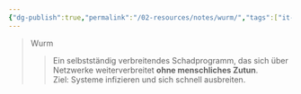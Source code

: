 ```yaml
---
{"dg-publish":true,"permalink":"/02-resources/notes/wurm/","tags":["it-sicherheit","malware/worm"],"noteIcon":"","updated":"2025-08-26T16:35:09.000+02:00"}
---
```


>Wurm 
>> Ein selbstständig verbreitendes Schadprogramm, das sich über Netzwerke weiterverbreitet **ohne menschliches Zutun**.  
>> Ziel: Systeme infizieren und sich schnell ausbreiten.